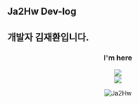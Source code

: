 ## Ja2Hw Dev-log
## 개발자 김재환입니다.

<h3 align="center"> I'm here </h3>  
<div align="center">
	<a href="https://ja2hw.tistory.com/" target="_blank"><img src="https://img.shields.io/badge/tistory-E33332?style=for-the-badge&logo=tistory&logoColor=white"/></a> 
<div align="center">
  <a href="https://ja2hw.netlify.app/" target="_blank"><img src="https://img.shields.io/badge/Ja2Hw Devlog-72EF36?style=for-the-badge&logo=gumtree&logoColor=white"/></a>	
</div>

![Ja2Hw](https://github-readme-stats.vercel.app/api?username=ja2hw&theme=blueberry&show_icons=true)

</div>
<!-- ![Hits](https://hits.seeyoufarm.com/api/count/incr/badge.svg?url=https%3A%2F%2Fgithub.com%2Fjagaldol) -->

<!--

Here are some ideas to get you started:

- 🔭 I’m currently working on ...
- 🌱 I’m currently learning ...
- 👯 I’m looking to collaborate on ...
- 🤔 I’m looking for help with ...
- 💬 Ask me about ...
- 📫 How to reach me: ...
- 😄 Pronouns: ...
- ⚡ Fun fact: ...
-->
<!--
**Ja2Hw/Ja2Hw** is a ✨ _special_ ✨ repository because its `README.md` (this file) appears on your GitHub profile.

Here are some ideas to get you started:

- 🔭 I’m currently working on ...
- 🌱 I’m currently learning ...
- 👯 I’m looking to collaborate on ...
- 🤔 I’m looking for help with ...
- 💬 Ask me about ...
- 📫 How to reach me: ...
- 😄 Pronouns: ...
- ⚡ Fun fact: ...
-->
